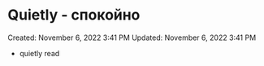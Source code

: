 # Quietly - спокойно

Created: November 6, 2022 3:41 PM
Updated: November 6, 2022 3:41 PM

- quietly read